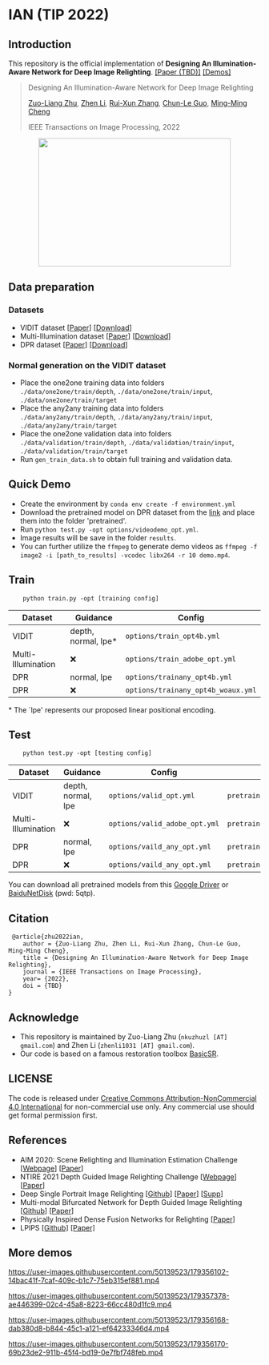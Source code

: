 # IAN (TIP 2022)
## Introduction
This repository is the official implementation of **Designing An Illumination-Aware Network for Deep Image Relighting**. [[Paper (TBD)]]() <a href="#demos">[Demos]</a>
> Designing An Illumination-Aware Network for Deep Image Relighting
> 
> [Zuo-Liang Zhu](https://github.com/NK-CS-ZZL), [Zhen Li](https://paper99.github.io/), [Rui-Xun Zhang](https://www.math.pku.edu.cn/teachers/ZhangRuixun%20/index.html), [Chun-Le Guo](https://mmcheng.net/clguo/), [Ming-Ming Cheng](https://mmcheng.net/)
>
> IEEE Transactions on Image Processing, 2022


<div align="center">
    <img src="https://user-images.githubusercontent.com/50139523/179220047-1b3256f3-b7eb-4943-928d-6a4de9803726.gif" width="384" height="256">
</div>


## Data preparation
### Datasets
+ VIDIT dataset [[Paper](https://arxiv.org/abs/2005.05460)] [[Download](https://github.com/majedelhelou/VIDIT)]
+ Multi-Illumination dataset [[Paper](https://arxiv.org/abs/1910.08131)] [[Download](https://projects.csail.mit.edu/illumination/)]
+ DPR dataset [[Paper](https://openaccess.thecvf.com/content_ICCV_2019/papers/Zhou_Deep_Single-Image_Portrait_Relighting_ICCV_2019_paper.pdf)] [[Download](https://drive.google.com/drive/folders/10luekF8vV5vo2GFYPRCe9Rm2Xy2DwHkT?usp=sharing)]
### Normal generation on the VIDIT dataset
+ Place the one2one training data into folders `./data/one2one/train/depth`, `./data/one2one/train/input`, `./data/one2one/train/target`
+ Place the any2any training data into folders `./data/any2any/train/depth`, `./data/any2any/train/input`, `./data/any2any/train/target`
+ Place the one2one validation data into folders `./data/validation/train/depth`, `./data/validation/train/input`, `./data/validation/train/target`
+ Run `gen_train_data.sh` to obtain full training and validation data.

## Quick Demo
+ Create the environment by `conda env create -f environment.yml`
+ Download the pretrained model on DPR dataset from the [link](https://drive.google.com/drive/folders/1oSvs6YEHdcc3-6xKeCy25uaB4FYxKdrx?usp=sharing) and place them into the folder 'pretrained'.
+ Run `python test.py -opt options/videodemo_opt.yml`.
+ Image results will be save in the folder `results`.
+ You can further utilize the `ffmpeg` to generate demo videos as `ffmpeg -f image2 -i [path_to_results] -vcodec libx264 -r 10 demo.mp4`.

## Train
```
    python train.py -opt [training config]
``` 
| Dataset            | Guidance | Config          | 
| -----------        | ----------- |      ---        | 
| VIDIT              | depth, normal, lpe*           | `options/train_opt4b.yml` | 
| Multi-Illumination | :x:           | `options/train_adobe_opt.yml` |
| DPR                | normal, lpe           | `options/trainany_opt4b.yml`  |   
| DPR                | :x:           | `options/trainany_opt4b_woaux.yml` | 

\* The `lpe' represents our proposed linear positional encoding. 
## Test
```
    python test.py -opt [testing config]
```
| Dataset            | Guidance | Config          | Pretrained |
| -----------        | ----------- |      ---        | --- | 
| VIDIT              | depth, normal, lpe           | `options/valid_opt.yml` | `pretrained/VIDITOne2One.pth` | 
| Multi-Illumination | :x:           | `options/valid_adobe_opt.yml` |`pretrained/MutliIllumination.pth` | 
| DPR                | normal, lpe           | `options/vaild_any_opt.yml`     | `pretrained/PortraitWithNormal.pth` | 
| DPR                | :x:           | `options/vaild_any_opt.yml`     | `pretrained/PortraitWithoutNormal.pth` |

You can download all pretrained models from this [Google Driver](https://drive.google.com/drive/folders/1oSvs6YEHdcc3-6xKeCy25uaB4FYxKdrx?usp=sharing) or [BaiduNetDisk](https://pan.baidu.com/s/1EvNlGgwBIe3tUYAml-33zw?pwd=5qtp) (pwd: 5qtp).

## Citation
```
 @article{zhu2022ian,
    author = {Zuo-Liang Zhu, Zhen Li, Rui-Xun Zhang, Chun-Le Guo, Ming-Ming Cheng},
    title = {Designing An Illumination-Aware Network for Deep Image Relighting},
    journal = {IEEE Transactions on Image Processing},
    year= {2022},
    doi = {TBD}
}
```
## Acknowledge
+ This repository is maintained by Zuo-Liang Zhu (`nkuzhuzl [AT] gmail.com`) and Zhen Li (`zhenli1031 [AT] gmail.com`).
+ Our code is based on a famous restoration toolbox [BasicSR](https://github.com/XPixelGroup/BasicSR).

## LICENSE
The code is released under [Creative Commons Attribution-NonCommercial 4.0 International](https://creativecommons.org/licenses/by-nc/4.0/) for non-commercial use only. Any commercial use should get formal permission first.


## References
+ AIM 2020: Scene Relighting and Illumination Estimation Challenge [[Webpage](https://competitions.codalab.org/competitions/24671#results)] [[Paper](https://arxiv.org/abs/2009.12798v1)]
+ NTIRE 2021 Depth Guided Image Relighting Challenge [[Webpage](https://competitions.codalab.org/competitions/28030#results)] [[Paper](https://arxiv.org/abs/2104.13365)]
+ Deep Single Portrait Image Relighting [[Github](https://github.com/zhhoper/DPR)] [[Paper](https://zhhoper.github.io/paper/zhou_ICCV2019_DPR.pdf)] [[Supp](https://zhhoper.github.io/paper/zhou_ICCV_2019_DPR_sup.pdf)]
+ Multi-modal Bifurcated Network for Depth Guided Image Relighting [[Github](https://github.com/weitingchen83/NTIRE2021-Depth-Guided-Image-Relighting-MBNet)] [[Paper](https://openaccess.thecvf.com/content/CVPR2021W/NTIRE/papers/Yang_Multi-Modal_Bifurcated_Network_for_Depth_Guided_Image_Relighting_CVPRW_2021_paper.pdf)]
+ Physically Inspired Dense Fusion Networks for Relighting [[Paper](https://arxiv.org/abs/2105.02209)]
+ LPIPS [[Github]](https://github.com/S-aiueo32/lpips-pytorch) [[Paper]](https://arxiv.org/abs/1801.03924)

<h2 id="demos"> More demos </h2>

https://user-images.githubusercontent.com/50139523/179356102-14bac41f-7caf-409c-b1c7-75eb315ef881.mp4


https://user-images.githubusercontent.com/50139523/179357378-ae446399-02c4-45a8-8223-66cc480d1fc9.mp4


https://user-images.githubusercontent.com/50139523/179356168-dab380d8-b844-45c1-a121-ef64233346d4.mp4


https://user-images.githubusercontent.com/50139523/179356170-69b23de2-911b-45f4-bd19-0e7fbf748feb.mp4


